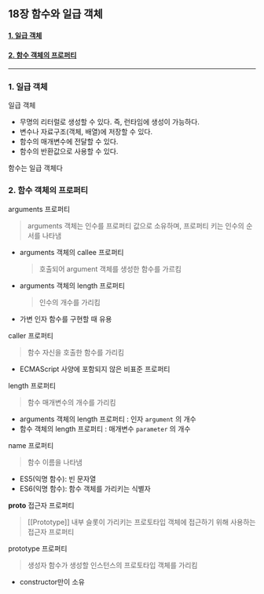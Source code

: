 ## 18장 함수와 일급 객체

#### [1. 일급 객체](#1-일급-객체-1)
#### [2. 함수 객체의 프로퍼티](#2-함수-객체의-프로퍼티-1)

***

### 1. 일급 객체

 일급 객체
  - 무명의 리터럴로 생성할 수 있다. 즉, 런타임에 생성이 가능하다.
  - 변수나 자료구조(객체, 배열)에 저장할 수 있다.
  - 함수의 매개변수에 전달할 수 있다.
  - 함수의 반환값으로 사용할 수 있다.

 함수는 일급 객체다
 
 
### 2. 함수 객체의 프로퍼티

 arguments 프로퍼티
  > arguments 객체는 인수를 프로퍼티 값으로 소유하며, 프로퍼티 키는 인수의 순서를 나타냄
  - arguments 객체의 callee 프로퍼티
    > 호출되어 argument 객체를 생성한 함수를 가르킴
  - arguments 객체의 length 프로퍼티
    > 인수의 개수를 가리킴
  - 가변 인자 함수를 구현할 때 유용
 
 caller 프로퍼티
  > 함수 자신을 호출한 함수를 가리킴
  - ECMAScript 사양에 포함되지 않은 비표준 프로퍼티
  
 length 프로퍼티
  > 함수 매개변수의 개수를 가리킴
  - arguments 객체의 length 프로퍼티 : 인자 `argument` 의 개수
  - 함수 객체의 length 프로퍼티 : 매개변수 `parameter` 의 개수
 
 name 프로퍼티
  > 함수 이름을 나타냄
  - ES5(익명 함수): 빈 문자열
  - ES6(익명 함수): 함수 객체를 가리키는 식별자
  
 __proto__ 접근자 프로퍼티
  > [[Prototype]] 내부 슬롯이 가리키는 프로토타입 객체에 접근하기 위해 사용하는 접근자 프로퍼티

 prototype 프로퍼티
  > 생성자 함수가 생성할 인스턴스의 프로토타입 객체를 가리킴
  - constructor만이 소유
  